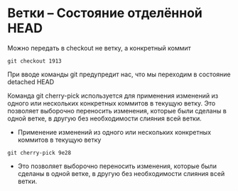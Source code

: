 #  Ветки – Состояние отделённой HEAD

Можно передать в checkout не ветку, а конкретный коммит

```
git checkout 1913
```
При вводе команды git предупредит нас, что мы переходим в состояние detached HEAD

Команда git cherry-pick используется для применения изменений из одного или нескольких конкретных коммитов в текущую ветку. Это позволяет выборочно переносить изменения, которые были сделаны в одной ветке, в другую без необходимости слияния всей ветки.

- Применение изменений из одного или нескольких конкретных коммитов в текущую ветку
```
git cherry-pick 9e28
``` 
- Это позволяет выборочно переносить изменения, которые были сделаны в одной ветке, в другую без необходимости слияния всей ветки.